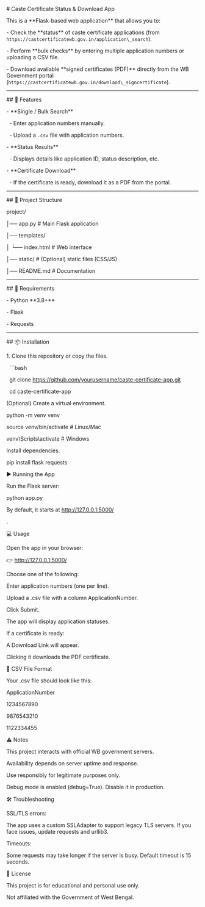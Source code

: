\# Caste Certificate Status \& Download App

This is a \*\*Flask-based web application\*\* that allows you to:


\- Check the \*\*status\*\* of caste certificate applications (from `https://castcertificatewb.gov.in/application\_search`).

\- Perform \*\*bulk checks\*\* by entering multiple application numbers or uploading a CSV file.

\- Download available \*\*signed certificates (PDF)\*\* directly from the WB Government portal (`https://castcertificatewb.gov.in/downlaod\_signcertificate`).


---



\## 🚀 Features



\- \*\*Single / Bulk Search\*\*

&nbsp; - Enter application numbers manually.

&nbsp; - Upload a `.csv` file with application numbers.

\- \*\*Status Results\*\*

&nbsp; - Displays details like application ID, status description, etc.

\- \*\*Certificate Download\*\*

&nbsp; - If the certificate is ready, download it as a PDF from the portal.



---



\## 📂 Project Structure



project/

│── app.py # Main Flask application

│── templates/

│ └── index.html # Web interface

│── static/ # (Optional) static files (CSS/JS)

│── README.md # Documentation





---



\## 🔧 Requirements



\- Python \*\*3.8+\*\*

\- Flask

\- Requests



---



\## 📦 Installation



1\. Clone this repository or copy the files.



&nbsp;  ```bash

&nbsp;  git clone https://github.com/yourusername/caste-certificate-app.git

&nbsp;  cd caste-certificate-app



(Optional) Create a virtual environment.



python -m venv venv

source venv/bin/activate    # Linux/Mac

venv\\Scripts\\activate       # Windows





Install dependencies.



pip install flask requests



▶️ Running the App



Run the Flask server:



python app.py





By default, it starts at http://127.0.0.1:5000/

.



💻 Usage



Open the app in your browser:

👉 http://127.0.0.1:5000/



Choose one of the following:



Enter application numbers (one per line).



Upload a .csv file with a column ApplicationNumber.



Click Submit.

The app will display application statuses.



If a certificate is ready:



A Download Link will appear.



Clicking it downloads the PDF certificate.



📑 CSV File Format



Your .csv file should look like this:



ApplicationNumber

1234567890

9876543210

1122334455



⚠️ Notes



This project interacts with official WB government servers.



Availability depends on server uptime and response.



Use responsibly for legitimate purposes only.



Debug mode is enabled (debug=True). Disable it in production.



🛠️ Troubleshooting



SSL/TLS errors:

The app uses a custom SSLAdapter to support legacy TLS servers. If you face issues, update requests and urllib3.



Timeouts:

Some requests may take longer if the server is busy. Default timeout is 15 seconds.



📜 License



This project is for educational and personal use only.

Not affiliated with the Government of West Bengal.


